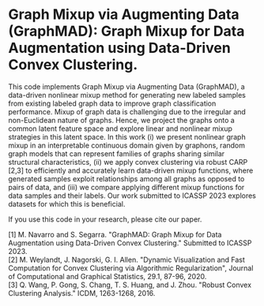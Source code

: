# Graph Mixup via Augmenting Data (GraphMAD): Graph Mixup for Data Augmentation using Data-Driven Convex Clustering.

This code implements Graph Mixup via Augmenting Data (GraphMAD), a data-driven nonlinear mixup method for generating new labeled samples from existing labeled graph data to improve graph classification performance.
Mixup of graph data is challenging due to the irregular and non-Euclidean nature of graphs.
Hence, we project the graphs onto a common latent feature space and explore linear and nonlinear mixup strategies in this latent space.
In this work (i) we present nonlinear graph mixup in an interpretable continuous domain given by graphons, random graph models that can represent families of graphs sharing similar structural characteristics, (ii) we apply convex clustering via robust CARP [2,3] to efficiently and accurately learn data-driven mixup functions, where generated samples exploit relationships among all graphs as opposed to pairs of data, and (iii) we compare applying different mixup functions for data samples and their labels. Our work submitted to ICASSP 2023 explores datasets for which this is beneficial.

If you use this code in your research, please cite our paper.

[1] M. Navarro and S. Segarra. "GraphMAD: Graph Mixup for Data Augmentation using Data-Driven Convex Clustering." Submitted to ICASSP 2023.<br>
[2] M. Weylandt, J. Nagorski, G. I. Allen. "Dynamic Visualization and Fast Computation for Convex Clustering via Algorithmic Regularization", Journal of Computational and Graphical Statistics, 29.1, 87-96, 2020.<br>
[3] Q. Wang, P. Gong, S. Chang, T. S. Huang, and J. Zhou. "Robust Convex Clustering Analysis." ICDM, 1263-1268, 2016.
